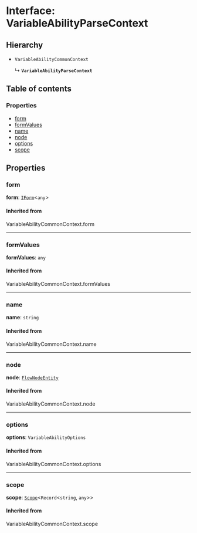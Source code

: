 # Interface: VariableAbilityParseContext

## Hierarchy

* `VariableAbilityCommonContext`

  ↳ **`VariableAbilityParseContext`**

## Table of contents

### Properties

* [form](/en/auto-docs/fixed-layout-editor/interfaces/VariableAbilityParseContext.md#form)
* [formValues](/en/auto-docs/fixed-layout-editor/interfaces/VariableAbilityParseContext.md#formvalues)
* [name](/en/auto-docs/fixed-layout-editor/interfaces/VariableAbilityParseContext.md#name)
* [node](/en/auto-docs/fixed-layout-editor/interfaces/VariableAbilityParseContext.md#node)
* [options](/en/auto-docs/fixed-layout-editor/interfaces/VariableAbilityParseContext.md#options)
* [scope](/en/auto-docs/fixed-layout-editor/interfaces/VariableAbilityParseContext.md#scope)

## Properties

### form

**form**: [`IForm`](/en/auto-docs/fixed-layout-editor/interfaces/IForm.md)<`any`>

#### Inherited from

VariableAbilityCommonContext.form

***

### formValues

**formValues**: `any`

#### Inherited from

VariableAbilityCommonContext.formValues

***

### name

**name**: `string`

#### Inherited from

VariableAbilityCommonContext.name

***

### node

**node**: [`FlowNodeEntity`](/en/auto-docs/fixed-layout-editor/classes/FlowNodeEntity-1.md)

#### Inherited from

VariableAbilityCommonContext.node

***

### options

**options**: `VariableAbilityOptions`

#### Inherited from

VariableAbilityCommonContext.options

***

### scope

**scope**: [`Scope`](/en/auto-docs/fixed-layout-editor/classes/Scope.md)<`Record`<`string`, `any`>>

#### Inherited from

VariableAbilityCommonContext.scope
